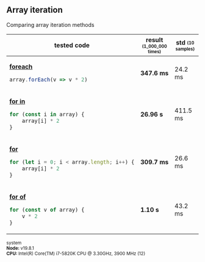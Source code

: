 ## Array iteration
Comparing array iteration methods
<table><thead><tr><th>tested code</th><th>result <sub><sup>(1_000_000 times)</sup></sub></th><th>std <sub><sup>(10 samples)</sup></sub></th></tr></thead><tbody>
<tr></tr><tr><td>

[**foreach**](/benchmarks/array-iteration/foreach.js)

```javascript
array.forEach(v => v * 2)
```

</td><td><b>347.6 ms</b></td><td>24.2 ms</td></tr>
<tr></tr><tr><td>

[**for in**](/benchmarks/array-iteration/for-in.js)

```javascript
for (const i in array) {
    array[i] * 2
}
```

</td><td><b>26.96 s</b></td><td>411.5 ms</td></tr>
<tr></tr><tr><td>

[**for**](/benchmarks/array-iteration/for.js)

```javascript
for (let i = 0; i < array.length; i++) {
    array[i] * 2
}
```

</td><td><b>309.7 ms</b></td><td>26.6 ms</td></tr>
<tr></tr><tr><td>

[**for of**](/benchmarks/array-iteration/for-of.js)

```javascript
for (const v of array) {
    v * 2
}
```

</td><td><b>1.10 s</b></td><td>43.2 ms</td></tr>
</tbody></table>
<sub>system<br><b>Node: </b> v19.8.1 <br><b>CPU: </b>Intel(R) Core(TM) i7-5820K CPU @ 3.30GHz, 3900 MHz (12)</sub>
